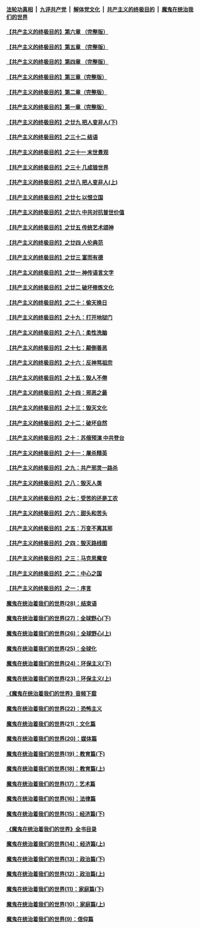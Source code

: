 ####  [法轮功真相](../../../../basic/blob/master/README.md?t=11171613) &nbsp;|&nbsp; [九评共产党](../../../../9ping.md/blob/master/README.md?t=11171613) &nbsp;|&nbsp; [解体党文化](../../../../jtdwh.md/blob/master/README.md?t=11171613)  &nbsp;|&nbsp; [共产主义的终极目的](../../../../gczydzjmd.md/blob/master/README.md?t=11171613) &nbsp;|&nbsp; [魔鬼在统治我们的世界](../../../../mgztzwmdsj.md/blob/master/README.md?t=11171613) 

#### [【共产主义的终极目的】第六章 （完整版）](../pages/nsc422/n11428913.md?t=11171613) 

#### [【共产主义的终极目的】第五章 （完整版）](../pages/nsc422/n11428912.md?t=11171613) 

#### [【共产主义的终极目的】第四章 （完整版）](../pages/nsc422/n11428907.md?t=11171613) 

#### [【共产主义的终极目的】第三章（完整版）](../pages/nsc422/n11428848.md?t=11171613) 

#### [【共产主义的终极目的】第二章（完整版）](../pages/nsc422/n11428831.md?t=11171613) 

#### [【共产主义的终极目的】第一章（完整版）](../pages/nsc422/n11417651.md?t=11171613) 

#### [【共产主义的终极目的】之廿九 把人变非人(下)](../pages/nsc422/n11344140.md?t=11171613) 

#### [【共产主义的终极目的】之三十二 结语](../pages/nsc422/n11360535.md?t=11171613) 

#### [【共产主义的终极目的】之三十一 末世景观](../pages/nsc422/n11351129.md?t=11171613) 

#### [【共产主义的终极目的】之三十 几成狼世界](../pages/nsc422/n11348280.md?t=11171613) 

#### [【共产主义的终极目的】之廿八 把人变非人(上)](../pages/nsc422/n11340492.md?t=11171613) 

#### [【共产主义的终极目的】之廿七 以恨立国](../pages/nsc422/n11336944.md?t=11171613) 

#### [【共产主义的终极目的】之廿六 中共对抗普世价值](../pages/nsc422/n11324785.md?t=11171613) 

#### [【共产主义的终极目的】之廿五 传统艺术颂神](../pages/nsc422/n11296396.md?t=11171613) 

#### [【共产主义的终极目的】之廿四 人伦典范](../pages/nsc422/n11296397.md?t=11171613) 

#### [【共产主义的终极目的】之廿三 富而有德](../pages/nsc422/n11283598.md?t=11171613) 

#### [【共产主义的终极目的】之廿一 神传语言文字](../pages/nsc422/n11263265.md?t=11171613) 

#### [【共产主义的终极目的】之廿二 破坏修炼文化](../pages/nsc422/n11245728.md?t=11171613) 

#### [【共产主义的终极目的】之二十：偷天换日](../pages/nsc422/n11238846.md?t=11171613) 

#### [【共产主义的终极目的】之十九：打开地狱门](../pages/nsc422/n11206376.md?t=11171613) 

#### [【共产主义的终极目的】之十八：柔性洗脑](../pages/nsc422/n11199994.md?t=11171613) 

#### [【共产主义的终极目的】之十七：颠倒善恶](../pages/nsc422/n11179782.md?t=11171613) 

#### [【共产主义的终极目的】之十六：反神骂祖宗](../pages/nsc422/n11166798.md?t=11171613) 

#### [【共产主义的终极目的】之十五：毁人不倦](../pages/nsc422/n11166792.md?t=11171613) 

#### [【共产主义的终极目的】之十四：邪恶之最](../pages/nsc422/n11150249.md?t=11171613) 

#### [【共产主义的终极目的】之十三：毁灭文化](../pages/nsc422/n11135227.md?t=11171613) 

#### [【共产主义的终极目的】之十二：破坏自然](../pages/nsc422/n11135214.md?t=11171613) 

#### [【共产主义的终极目的】之十：苏俄预演 中共登台](../pages/nsc422/n11118424.md?t=11171613) 

#### [【共产主义的终极目的】之十一：屠杀精英](../pages/nsc422/n11118442.md?t=11171613) 

#### [【共产主义的终极目的】之九：共产邪灵一路杀](../pages/nsc422/n11114139.md?t=11171613) 

#### [【共产主义的终极目的】之八：毁灭人类](../pages/nsc422/n11108503.md?t=11171613) 

#### [【共产主义的终极目的】之七：受苦的还是工农](../pages/nsc422/n11101809.md?t=11171613) 

#### [【共产主义的终极目的】之六：甜头和苦头](../pages/nsc422/n11096971.md?t=11171613) 

#### [【共产主义的终极目的】之五：万变不离其邪](../pages/nsc422/n11091285.md?t=11171613) 

#### [【共产主义的终极目的】之四：毁灭路线图](../pages/nsc422/n11086284.md?t=11171613) 

#### [【共产主义的终极目的】之三：马克思魔变](../pages/nsc422/n11061941.md?t=11171613) 

#### [【共产主义的终极目的】之二：中心之国](../pages/nsc422/n11047728.md?t=11171613) 

#### [【共产主义的终极目的】之一：序言](../pages/nsc422/n11086077.md?t=11171613) 

#### [魔鬼在统治着我们的世界(28)：结束语](../pages/nsc422/n10936246.md?t=11171613) 

#### [魔鬼在统治着我们的世界(27)：全球野心(下)](../pages/nsc422/n10928319.md?t=11171613) 

#### [魔鬼在统治着我们的世界(26)：全球野心(上)](../pages/nsc422/n10900318.md?t=11171613) 

#### [魔鬼在统治着我们的世界(25)：全球化](../pages/nsc422/n10788205.md?t=11171613) 

#### [魔鬼在统治着我们的世界(24)：环保主义(下)](../pages/nsc422/n10695307.md?t=11171613) 

#### [魔鬼在统治着我们的世界(23)：环保主义(上)](../pages/nsc422/n10688613.md?t=11171613) 

#### [《魔鬼在统治着我们的世界》音频下载](../pages/nsc422/n10635553.md?t=11171613) 

#### [魔鬼在统治着我们的世界(22)：恐怖主义](../pages/nsc422/n10614727.md?t=11171613) 

#### [魔鬼在统治着我们的世界(21)：文化篇](../pages/nsc422/n10597706.md?t=11171613) 

#### [魔鬼在统治着我们的世界(20)：媒体篇](../pages/nsc422/n10586579.md?t=11171613) 

#### [魔鬼在统治着我们的世界(19)：教育篇(下)](../pages/nsc422/n10564808.md?t=11171613) 

#### [魔鬼在统治着我们的世界(18)：教育篇(上)](../pages/nsc422/n10526970.md?t=11171613) 

#### [魔鬼在统治着我们的世界(17)：艺术篇](../pages/nsc422/n10499093.md?t=11171613) 

#### [魔鬼在统治着我们的世界(16)：法律篇](../pages/nsc422/n10485969.md?t=11171613) 

#### [魔鬼在统治着我们的世界(15)：经济篇(下)](../pages/nsc422/n10469975.md?t=11171613) 

#### [《魔鬼在统治着我们的世界》全书目录](../pages/nsc422/n10464261.md?t=11171613) 

#### [魔鬼在统治着我们的世界(14)：经济篇(上)](../pages/nsc422/n10457370.md?t=11171613) 

#### [魔鬼在统治着我们的世界(13)：政治篇(下)](../pages/nsc422/n10448270.md?t=11171613) 

#### [魔鬼在统治着我们的世界(12)：政治篇(上)](../pages/nsc422/n10444576.md?t=11171613) 

#### [魔鬼在统治着我们的世界(11)：家庭篇(下)](../pages/nsc422/n10440961.md?t=11171613) 

#### [魔鬼在统治着我们的世界(10)：家庭篇(上)](../pages/nsc422/n10435448.md?t=11171613) 

#### [魔鬼在统治着我们的世界(9)：信仰篇](../pages/nsc422/n10432159.md?t=11171613) 

